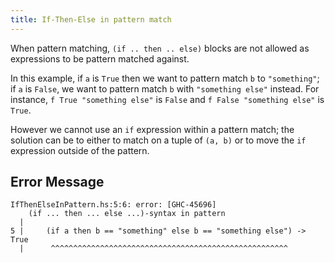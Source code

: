 ```yaml
---
title: If-Then-Else in pattern match
---
```


When pattern matching, `(if .. then .. else)` blocks are not allowed as expressions to be pattern matched against.

In this example, if `a` is `True` then we want to pattern match `b` to `"something"`; if `a` is `False`, we want to pattern match `b` with `"something else"` instead. For instance, `f True "something else"` is `False` and `f False "something else"` is `True`.

However we cannot use an `if` expression within a pattern match; the solution can be to either to match on a tuple of `(a, b)` or to move the `if` expression outside of the pattern.

## Error Message

```
IfThenElseInPattern.hs:5:6: error: [GHC-45696]
    (if ... then ... else ...)-syntax in pattern
  |
5 |     (if a then b == "something" else b == "something else") -> True
  |      ^^^^^^^^^^^^^^^^^^^^^^^^^^^^^^^^^^^^^^^^^^^^^^^^^^^^^
```
